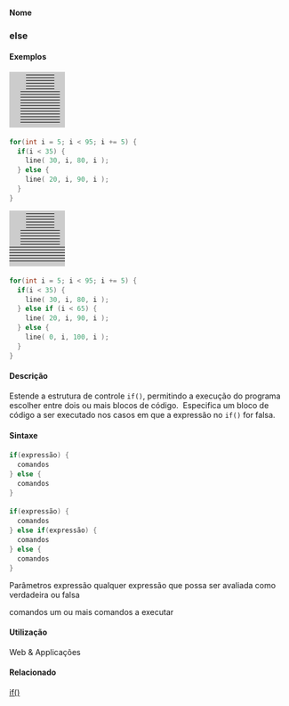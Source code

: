
#### Nome
### else

#### Exemplos
<img border="0" height="100" src="media/else.gif" width="100"/>

```pde
for(int i = 5; i < 95; i += 5) { 
  if(i < 35) { 
    line( 30, i, 80, i ); 
  } else { 
    line( 20, i, 90, i ); 
  } 
} 

```
<img border="0" height="100" src="media/else2.gif" width="100"/>

```pde
for(int i = 5; i < 95; i += 5) { 
  if(i < 35) { 
    line( 30, i, 80, i ); 
  } else if (i < 65) { 
    line( 20, i, 90, i ); 
  } else { 
    line( 0, i, 100, i ); 
  } 
} 

```

#### Descrição
Estende a estrutura de controle `if()`,
permitindo a execução do programa escolher entre dois ou
mais blocos de código.  Especifica um bloco de
código a ser executado nos casos em que a expressão no `if()` for falsa.

#### Sintaxe
```pde
if(expressão) { 
  comandos 
} else { 
  comandos 
} 

if(expressão) { 
  comandos 
} else if(expressão) { 
  comandos 
} else { 
  comandos 
}

```
Parâmetros
expressão
qualquer expressão que possa ser avaliada como verdadeira ou falsa


comandos
um ou mais comandos a executar



#### Utilização

	
Web & Applicações

#### Relacionado
[if()](if_
)

